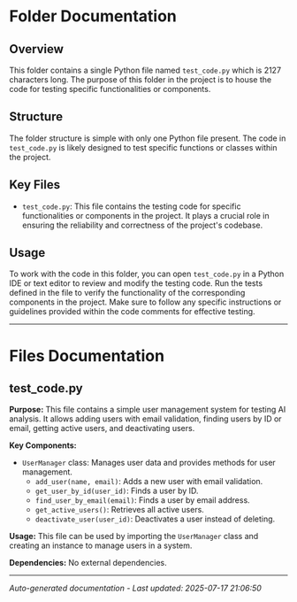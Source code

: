 # Folder Documentation

## Overview
This folder contains a single Python file named `test_code.py` which is 2127 characters long. The purpose of this folder in the project is to house the code for testing specific functionalities or components.

## Structure
The folder structure is simple with only one Python file present. The code in `test_code.py` is likely designed to test specific functions or classes within the project.

## Key Files
- `test_code.py`: This file contains the testing code for specific functionalities or components in the project. It plays a crucial role in ensuring the reliability and correctness of the project's codebase.

## Usage
To work with the code in this folder, you can open `test_code.py` in a Python IDE or text editor to review and modify the testing code. Run the tests defined in the file to verify the functionality of the corresponding components in the project. Make sure to follow any specific instructions or guidelines provided within the code comments for effective testing.

---

# Files Documentation

## test_code.py

**Purpose:** This file contains a simple user management system for testing AI analysis. It allows adding users with email validation, finding users by ID or email, getting active users, and deactivating users.

**Key Components:**
- `UserManager` class: Manages user data and provides methods for user management.
  - `add_user(name, email)`: Adds a new user with email validation.
  - `get_user_by_id(user_id)`: Finds a user by ID.
  - `find_user_by_email(email)`: Finds a user by email address.
  - `get_active_users()`: Retrieves all active users.
  - `deactivate_user(user_id)`: Deactivates a user instead of deleting.

**Usage:** This file can be used by importing the `UserManager` class and creating an instance to manage users in a system.

**Dependencies:** No external dependencies.

---
*Auto-generated documentation - Last updated: 2025-07-17 21:06:50*
